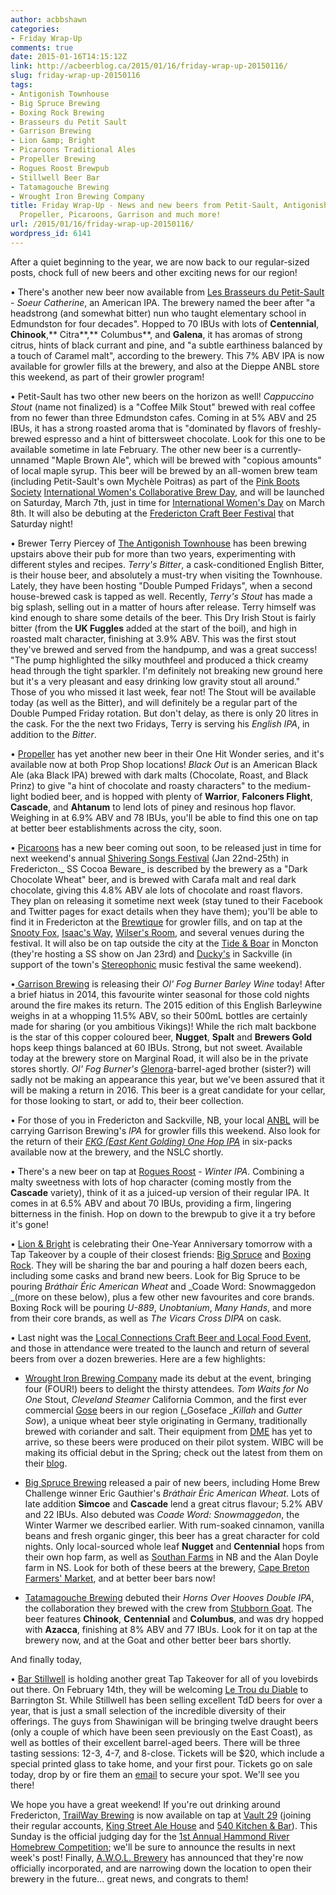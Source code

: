 ```yaml
---
author: acbbshawn
categories:
- Friday Wrap-Up
comments: true
date: 2015-01-16T14:15:12Z
link: http://acbeerblog.ca/2015/01/16/friday-wrap-up-20150116/
slug: friday-wrap-up-20150116
tags:
- Antigonish Townhouse
- Big Spruce Brewing
- Boxing Rock Brewing
- Brasseurs du Petit Sault
- Garrison Brewing
- Lion &amp; Bright
- Picaroons Traditional Ales
- Propeller Brewing
- Rogues Roost Brewpub
- Stillwell Beer Bar
- Tatamagouche Brewing
- Wrought Iron Brewing Company
title: Friday Wrap-Up - News and new beers from Petit-Sault, Antigonish Townhouse,
  Propeller, Picaroons, Garrison and much more!
url: /2015/01/16/friday-wrap-up-20150116/
wordpress_id: 6141
---
```


After a quiet beginning to the year, we are now back to our regular-sized posts, chock full of new beers and other exciting news for our region!

• There's another new beer now available from [Les Brasseurs du Petit-Sault](http://brasseurspetitsault.com/) - _Soeur Catherine_, an American IPA. The brewery named the beer after "a headstrong (and somewhat bitter) nun who taught elementary school in Edmundston for four decades". Hopped to 70 IBUs with lots of **Centennial**, **Chinook**,** Citra**,** Columbus**, and **Galena**, it has aromas of strong citrus, hints of black currant and pine, and "a subtle earthiness balanced by a touch of Caramel malt", according to the brewery. This 7% ABV IPA is now available for growler fills at the brewery, and also at the Dieppe ANBL store this weekend, as part of their growler program!

• Petit-Sault has two other new beers on the horizon as well! _Cappuccino Stout_ (name not finalized) is a "Coffee Milk Stout" brewed with real coffee from no fewer than three Edmundston cafes. Coming in at 5% ABV and 25 IBUs, it has a strong roasted aroma that is "dominated by flavors of freshly-brewed espresso and a hint of bittersweet chocolate. Look for this one to be available sometime in late February. The other new beer is a currently-unnamed "Maple Brown Ale", which will be brewed with "copious amounts" of local maple syrup. This beer will be brewed by an all-women brew team (including Petit-Sault's own Mychèle Poitras) as part of the [Pink Boots Society](http://pinkbootssociety.org/) [International Women's Collaborative Brew Day](http://pinkbootssociety.org/iwcbd/), and will be launched on Saturday, March 7th, just in time for [International Women's Day](http://www.internationalwomensday.com/) on March 8th. It will also be debuting at the [Fredericton Craft Beer Festival](http://www.frederictoncraftbeerfestival.com/) that Saturday night!

• Brewer Terry Piercey of [The Antigonish Townhouse](https://antigonishtownhouse.wordpress.com/) has been brewing upstairs above their pub for more than two years, experimenting with different styles and recipes. _Terry's Bitter_, a cask-conditioned English Bitter, is their house beer, and absolutely a must-try when visiting the Townhouse. Lately, they have been hosting "Double Pumped Fridays", when a second house-brewed cask is tapped as well. Recently, _Terry's Stout_ has made a big splash, selling out in a matter of hours after release. Terry himself was kind enough to share some details of the beer. This Dry Irish Stout is fairly bitter (from the **UK Fuggles** added at the start of the boil), and high in roasted malt character, finishing at 3.9% ABV. This was the first stout they've brewed and served from the handpump, and was a great success! "The pump highlighted the silky mouthfeel and produced a thick creamy head through the tight sparkler. I'm definitely not breaking new ground here but it's a very pleasant and easy drinking low gravity stout all around." Those of you who missed it last week, fear not! The Stout will be available today (as well as the Bitter), and will definitely be a regular part of the Double Pumped Friday rotation. But don't delay, as there is only 20 litres in the cask. For the the next two Fridays, Terry is serving his _English IPA_, in addition to the _Bitter_.

• [Propeller](http://www.drinkpropeller.ca/) has yet another new beer in their One Hit Wonder series, and it's available now at both Prop Shop locations! _Black Out_ is an American Black Ale (aka Black IPA) brewed with dark malts (Chocolate, Roast, and Black Prinz) to give "a hint of chocolate and roasty characters" to the medium-light bodied beer, and is hopped with plenty of **Warrior**, **Falconers Flight**, **Cascade**, and **Ahtanum** to lend lots of piney and resinous hop flavor. Weighing in at 6.9% ABV and 78 IBUs, you'll be able to find this one on tap at better beer establishments across the city, soon.

• [Picaroons](https://www.facebook.com/picaroons) has a new beer coming out soon, to be released just in time for next weekend's annual [Shivering Songs Festival](http://www.shiveringsongs.com/) (Jan 22nd-25th) in Fredericton._ SS Cocoa Beware_ is described by the brewery as a "Dark Chocolate Wheat" beer, and is brewed with Carafa malt and real dark chocolate, giving this 4.8% ABV ale lots of chocolate and roast flavors. They plan on releasing it sometime next week (stay tuned to their Facebook and Twitter pages for exact details when they have them); you'll be able to find it in Fredericton at the [Brewtique](https://www.facebook.com/pages/Picaroons-Brewtique/175733285789133?ref=br_tf) for growler fills, and on tap at the [Snooty Fox](https://www.facebook.com/Snootyfoxpub), [Isaac's Way](https://www.facebook.com/pages/Isaacs-Way-Restaurant/106892732679079), [Wilser's Room](http://thecapitalcomplex.com/wilsers-room/), and several venues during the festival. It will also be on tap outside the city at the [Tide & Boar](http://www.tideandboar.com/) in Moncton (they're hosting a SS show on Jan 23rd) and [Ducky's](https://www.facebook.com/duckysbar) in Sackville (in support of the town's [Stereophonic](https://www.facebook.com/events/771863992887686/) music festival the same weekend).

•[ Garrison Brewing](http://www.garrisonbrewing.com/) is releasing their _Ol' Fog Burner Barley Wine_ today! After a brief hiatus in 2014, this favourite winter seasonal for those cold nights around the fire makes its return. The 2015 edition of this English Barleywine weighs in at a whopping 11.5% ABV, so their 500mL bottles are certainly made for sharing (or you ambitious Vikings)! While the rich malt backbone is the star of this copper coloured beer, **Nugget**, **Spalt** and **Brewers Gold** hops keep things balanced at 60 IBUs. Strong, but not sweet. Available today at the brewery store on Marginal Road, it will also be in the private stores shortly. _Ol' Fog Burner's_ [Glenora](http://www.glenoradistillery.com/)-barrel-aged brother (sister?) will sadly not be making an appearance this year, but we've been assured that it will be making a return in 2016. This beer is a great candidate for your cellar, for those looking to start, or add to, their beer collection.

• For those of you in Fredericton and Sackville, NB, your local [ANBL](http://www.nbliquor.com/) will be carrying Garrison Brewing's _IPA_ for growler fills this weekend. Also look for the return of their [_EKG (East Kent Golding) One Hop IPA_](http://acbeerblog.ca/2013/10/11/friday-wrap-up-20131011/) in six-packs available now at the brewery, and the NSLC shortly.

• There's a new beer on tap at [Rogues Roost](http://www.roguesroost.ca/) - _Winter IPA_. Combining a malty sweetness with lots of hop character (coming mostly from the **Cascade** variety), think of it as a juiced-up version of their regular IPA. It comes in at 6.5% ABV and about 70 IBUs, providing a firm, lingering bitterness in the finish. Hop on down to the brewpub to give it a try before it's gone!




• [Lion & Bright](http://lionandbright.com/) is celebrating their One-Year Anniversary tomorrow with a Tap Takeover by a couple of their closest friends: [Big Spruce](http://www.bigspruce.ca/) and [Boxing Rock](http://www.boxingrock.ca/). They will be sharing the bar and pouring a half dozen beers each, including some casks and brand new beers. Look for Big Spruce to be pouring _Bráthair Éric American Wheat_ and _Coade Word: Snowmaggedon _(more on these below), plus a few other new favourites and core brands. Boxing Rock will be pouring _U-889_, _Unobtanium_, _Many Hands_, and more from their core brands, as well as _The Vicars Cross DIPA_ on cask.

• Last night was the [Local Connections Craft Beer and Local Food Event](http://localconnections.ca/events/view/482/craft-beer-and-local-food-celebration-2015), and those in attendance were treated to the launch and return of several beers from over a dozen breweries. Here are a few highlights:




- [Wrought Iron Brewing Company](http://wroughtironbrewing.ca/) made its debut at the event, bringing four (FOUR!) beers to delight the thirsty attendees. _Tom Waits for No One_ Stout, _Cleveland Steamer_ California Common, and the first ever commercial [Gose](http://en.wikipedia.org/wiki/Gose) beers in our region (_Goseface __Killah_ and _Gutter Sow_), a unique wheat beer style originating in Germany, traditionally brewed with coriander and salt. Their equipment from [DME](http://www.dmebrewing.ca/) has yet to arrive, so these beers were produced on their pilot system. WIBC will be making its official debut in the Spring; check out the latest from them on their [blog](http://wroughtironbrewing.ca/blog/).

- [Big Spruce Brewing](http://www.bigspruce.ca/) released a pair of new beers, including Home Brew Challenge winner Eric Gauthier's _Bráthair Éric American Wheat_. Lots of late addition **Simcoe** and **Cascade** lend a great citrus flavour; 5.2% ABV and 22 IBUs. Also debuted was _Coade Word: Snowmaggedon_, the Winter Warmer we described earlier. With rum-soaked cinnamon, vanilla beans and fresh organic ginger, this beer has a great character for cold nights. Only local-sourced whole leaf **Nugget** and **Centennial** hops from their own hop farm, as well as [Southan Farms](http://www.southanfarms.net/) in NB and the Alan Doyle farm in NS. Look for both of these beers at the brewery, [Cape Breton Farmers' Market](http://farmersmarketsnovascotia.ca/cape-breton-farmers-market/), and at better beer bars now!

- [Tatamagouche Brewing](http://tatabrew.com/) debuted their _Horns Over Hooves Double IPA_, the collaboration they brewed with the crew from [Stubborn Goat](http://www.stubborngoat.ca/halifax/). The beer features **Chinook**, **Centennial** and **Columbus**, and was dry hopped with **Azacca**, finishing at 8% ABV and 77 IBUs. Look for it on tap at the brewery now, and at the Goat and other better beer bars shortly.

And finally today,

• [Bar Stillwell](http://www.barstillwell.com/) is holding another great Tap Takeover for all of you lovebirds out there. On February 14th, they will be welcoming [Le Trou du Diable](http://troududiable.com/) to Barrington St. While Stillwell has been selling excellent TdD beers for over a year, that is just a small selection of the incredible diversity of their offerings. The guys from Shawinigan will be bringing twelve draught beers (only a couple of which have been seen previously on the East Coast), as well as bottles of their excellent barrel-aged beers. There will be three tasting sessions: 12-3, 4-7, and 8-close. Tickets will be $20, which include a special printed glass to take home, and your first pour. Tickets go on sale today, drop by or fire them an [email](mailto:tix@barstillwell.com) to secure your spot. We'll see you there!

We hope you have a great weekend! If you're out drinking around Fredericton, [TrailWay Brewing](https://www.facebook.com/trailwaybrewing) is now available on tap at [Vault 29](http://www.vault29.ca/) (joining their regular accounts, [King Street Ale House](http://thekingstreetalehouse.ca/) and [540 Kitchen & Bar](https://www.facebook.com/540kitchenandbar)). This Sunday is the official judging day for the [1st Annual Hammond River Homebrew Competition](http://hrbrewing.ca/competition/); we'll be sure to announce the results in next week's post! Finally, [A.W.O.L. Brewery](https://www.facebook.com/awolbrew?ref=br_tf) has announced that they're now officially incorporated, and are narrowing down the location to open their brewery in the future... great news, and congrats to them!
